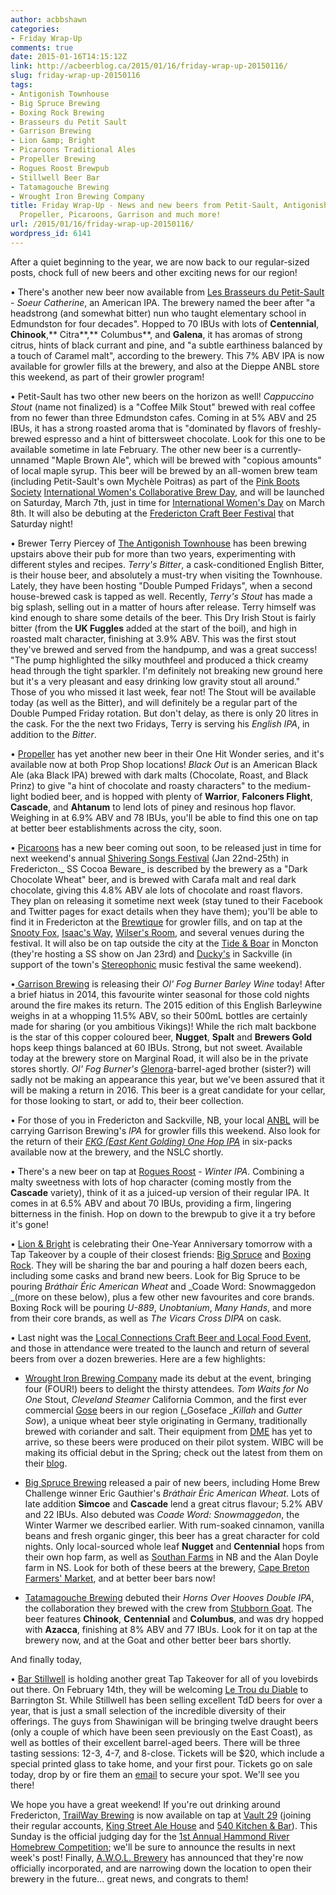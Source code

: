 ```yaml
---
author: acbbshawn
categories:
- Friday Wrap-Up
comments: true
date: 2015-01-16T14:15:12Z
link: http://acbeerblog.ca/2015/01/16/friday-wrap-up-20150116/
slug: friday-wrap-up-20150116
tags:
- Antigonish Townhouse
- Big Spruce Brewing
- Boxing Rock Brewing
- Brasseurs du Petit Sault
- Garrison Brewing
- Lion &amp; Bright
- Picaroons Traditional Ales
- Propeller Brewing
- Rogues Roost Brewpub
- Stillwell Beer Bar
- Tatamagouche Brewing
- Wrought Iron Brewing Company
title: Friday Wrap-Up - News and new beers from Petit-Sault, Antigonish Townhouse,
  Propeller, Picaroons, Garrison and much more!
url: /2015/01/16/friday-wrap-up-20150116/
wordpress_id: 6141
---
```


After a quiet beginning to the year, we are now back to our regular-sized posts, chock full of new beers and other exciting news for our region!

• There's another new beer now available from [Les Brasseurs du Petit-Sault](http://brasseurspetitsault.com/) - _Soeur Catherine_, an American IPA. The brewery named the beer after "a headstrong (and somewhat bitter) nun who taught elementary school in Edmundston for four decades". Hopped to 70 IBUs with lots of **Centennial**, **Chinook**,** Citra**,** Columbus**, and **Galena**, it has aromas of strong citrus, hints of black currant and pine, and "a subtle earthiness balanced by a touch of Caramel malt", according to the brewery. This 7% ABV IPA is now available for growler fills at the brewery, and also at the Dieppe ANBL store this weekend, as part of their growler program!

• Petit-Sault has two other new beers on the horizon as well! _Cappuccino Stout_ (name not finalized) is a "Coffee Milk Stout" brewed with real coffee from no fewer than three Edmundston cafes. Coming in at 5% ABV and 25 IBUs, it has a strong roasted aroma that is "dominated by flavors of freshly-brewed espresso and a hint of bittersweet chocolate. Look for this one to be available sometime in late February. The other new beer is a currently-unnamed "Maple Brown Ale", which will be brewed with "copious amounts" of local maple syrup. This beer will be brewed by an all-women brew team (including Petit-Sault's own Mychèle Poitras) as part of the [Pink Boots Society](http://pinkbootssociety.org/) [International Women's Collaborative Brew Day](http://pinkbootssociety.org/iwcbd/), and will be launched on Saturday, March 7th, just in time for [International Women's Day](http://www.internationalwomensday.com/) on March 8th. It will also be debuting at the [Fredericton Craft Beer Festival](http://www.frederictoncraftbeerfestival.com/) that Saturday night!

• Brewer Terry Piercey of [The Antigonish Townhouse](https://antigonishtownhouse.wordpress.com/) has been brewing upstairs above their pub for more than two years, experimenting with different styles and recipes. _Terry's Bitter_, a cask-conditioned English Bitter, is their house beer, and absolutely a must-try when visiting the Townhouse. Lately, they have been hosting "Double Pumped Fridays", when a second house-brewed cask is tapped as well. Recently, _Terry's Stout_ has made a big splash, selling out in a matter of hours after release. Terry himself was kind enough to share some details of the beer. This Dry Irish Stout is fairly bitter (from the **UK Fuggles** added at the start of the boil), and high in roasted malt character, finishing at 3.9% ABV. This was the first stout they've brewed and served from the handpump, and was a great success! "The pump highlighted the silky mouthfeel and produced a thick creamy head through the tight sparkler. I'm definitely not breaking new ground here but it's a very pleasant and easy drinking low gravity stout all around." Those of you who missed it last week, fear not! The Stout will be available today (as well as the Bitter), and will definitely be a regular part of the Double Pumped Friday rotation. But don't delay, as there is only 20 litres in the cask. For the the next two Fridays, Terry is serving his _English IPA_, in addition to the _Bitter_.

• [Propeller](http://www.drinkpropeller.ca/) has yet another new beer in their One Hit Wonder series, and it's available now at both Prop Shop locations! _Black Out_ is an American Black Ale (aka Black IPA) brewed with dark malts (Chocolate, Roast, and Black Prinz) to give "a hint of chocolate and roasty characters" to the medium-light bodied beer, and is hopped with plenty of **Warrior**, **Falconers Flight**, **Cascade**, and **Ahtanum** to lend lots of piney and resinous hop flavor. Weighing in at 6.9% ABV and 78 IBUs, you'll be able to find this one on tap at better beer establishments across the city, soon.

• [Picaroons](https://www.facebook.com/picaroons) has a new beer coming out soon, to be released just in time for next weekend's annual [Shivering Songs Festival](http://www.shiveringsongs.com/) (Jan 22nd-25th) in Fredericton._ SS Cocoa Beware_ is described by the brewery as a "Dark Chocolate Wheat" beer, and is brewed with Carafa malt and real dark chocolate, giving this 4.8% ABV ale lots of chocolate and roast flavors. They plan on releasing it sometime next week (stay tuned to their Facebook and Twitter pages for exact details when they have them); you'll be able to find it in Fredericton at the [Brewtique](https://www.facebook.com/pages/Picaroons-Brewtique/175733285789133?ref=br_tf) for growler fills, and on tap at the [Snooty Fox](https://www.facebook.com/Snootyfoxpub), [Isaac's Way](https://www.facebook.com/pages/Isaacs-Way-Restaurant/106892732679079), [Wilser's Room](http://thecapitalcomplex.com/wilsers-room/), and several venues during the festival. It will also be on tap outside the city at the [Tide & Boar](http://www.tideandboar.com/) in Moncton (they're hosting a SS show on Jan 23rd) and [Ducky's](https://www.facebook.com/duckysbar) in Sackville (in support of the town's [Stereophonic](https://www.facebook.com/events/771863992887686/) music festival the same weekend).

•[ Garrison Brewing](http://www.garrisonbrewing.com/) is releasing their _Ol' Fog Burner Barley Wine_ today! After a brief hiatus in 2014, this favourite winter seasonal for those cold nights around the fire makes its return. The 2015 edition of this English Barleywine weighs in at a whopping 11.5% ABV, so their 500mL bottles are certainly made for sharing (or you ambitious Vikings)! While the rich malt backbone is the star of this copper coloured beer, **Nugget**, **Spalt** and **Brewers Gold** hops keep things balanced at 60 IBUs. Strong, but not sweet. Available today at the brewery store on Marginal Road, it will also be in the private stores shortly. _Ol' Fog Burner's_ [Glenora](http://www.glenoradistillery.com/)-barrel-aged brother (sister?) will sadly not be making an appearance this year, but we've been assured that it will be making a return in 2016. This beer is a great candidate for your cellar, for those looking to start, or add to, their beer collection.

• For those of you in Fredericton and Sackville, NB, your local [ANBL](http://www.nbliquor.com/) will be carrying Garrison Brewing's _IPA_ for growler fills this weekend. Also look for the return of their [_EKG (East Kent Golding) One Hop IPA_](http://acbeerblog.ca/2013/10/11/friday-wrap-up-20131011/) in six-packs available now at the brewery, and the NSLC shortly.

• There's a new beer on tap at [Rogues Roost](http://www.roguesroost.ca/) - _Winter IPA_. Combining a malty sweetness with lots of hop character (coming mostly from the **Cascade** variety), think of it as a juiced-up version of their regular IPA. It comes in at 6.5% ABV and about 70 IBUs, providing a firm, lingering bitterness in the finish. Hop on down to the brewpub to give it a try before it's gone!




• [Lion & Bright](http://lionandbright.com/) is celebrating their One-Year Anniversary tomorrow with a Tap Takeover by a couple of their closest friends: [Big Spruce](http://www.bigspruce.ca/) and [Boxing Rock](http://www.boxingrock.ca/). They will be sharing the bar and pouring a half dozen beers each, including some casks and brand new beers. Look for Big Spruce to be pouring _Bráthair Éric American Wheat_ and _Coade Word: Snowmaggedon _(more on these below), plus a few other new favourites and core brands. Boxing Rock will be pouring _U-889_, _Unobtanium_, _Many Hands_, and more from their core brands, as well as _The Vicars Cross DIPA_ on cask.

• Last night was the [Local Connections Craft Beer and Local Food Event](http://localconnections.ca/events/view/482/craft-beer-and-local-food-celebration-2015), and those in attendance were treated to the launch and return of several beers from over a dozen breweries. Here are a few highlights:




- [Wrought Iron Brewing Company](http://wroughtironbrewing.ca/) made its debut at the event, bringing four (FOUR!) beers to delight the thirsty attendees. _Tom Waits for No One_ Stout, _Cleveland Steamer_ California Common, and the first ever commercial [Gose](http://en.wikipedia.org/wiki/Gose) beers in our region (_Goseface __Killah_ and _Gutter Sow_), a unique wheat beer style originating in Germany, traditionally brewed with coriander and salt. Their equipment from [DME](http://www.dmebrewing.ca/) has yet to arrive, so these beers were produced on their pilot system. WIBC will be making its official debut in the Spring; check out the latest from them on their [blog](http://wroughtironbrewing.ca/blog/).

- [Big Spruce Brewing](http://www.bigspruce.ca/) released a pair of new beers, including Home Brew Challenge winner Eric Gauthier's _Bráthair Éric American Wheat_. Lots of late addition **Simcoe** and **Cascade** lend a great citrus flavour; 5.2% ABV and 22 IBUs. Also debuted was _Coade Word: Snowmaggedon_, the Winter Warmer we described earlier. With rum-soaked cinnamon, vanilla beans and fresh organic ginger, this beer has a great character for cold nights. Only local-sourced whole leaf **Nugget** and **Centennial** hops from their own hop farm, as well as [Southan Farms](http://www.southanfarms.net/) in NB and the Alan Doyle farm in NS. Look for both of these beers at the brewery, [Cape Breton Farmers' Market](http://farmersmarketsnovascotia.ca/cape-breton-farmers-market/), and at better beer bars now!

- [Tatamagouche Brewing](http://tatabrew.com/) debuted their _Horns Over Hooves Double IPA_, the collaboration they brewed with the crew from [Stubborn Goat](http://www.stubborngoat.ca/halifax/). The beer features **Chinook**, **Centennial** and **Columbus**, and was dry hopped with **Azacca**, finishing at 8% ABV and 77 IBUs. Look for it on tap at the brewery now, and at the Goat and other better beer bars shortly.

And finally today,

• [Bar Stillwell](http://www.barstillwell.com/) is holding another great Tap Takeover for all of you lovebirds out there. On February 14th, they will be welcoming [Le Trou du Diable](http://troududiable.com/) to Barrington St. While Stillwell has been selling excellent TdD beers for over a year, that is just a small selection of the incredible diversity of their offerings. The guys from Shawinigan will be bringing twelve draught beers (only a couple of which have been seen previously on the East Coast), as well as bottles of their excellent barrel-aged beers. There will be three tasting sessions: 12-3, 4-7, and 8-close. Tickets will be $20, which include a special printed glass to take home, and your first pour. Tickets go on sale today, drop by or fire them an [email](mailto:tix@barstillwell.com) to secure your spot. We'll see you there!

We hope you have a great weekend! If you're out drinking around Fredericton, [TrailWay Brewing](https://www.facebook.com/trailwaybrewing) is now available on tap at [Vault 29](http://www.vault29.ca/) (joining their regular accounts, [King Street Ale House](http://thekingstreetalehouse.ca/) and [540 Kitchen & Bar](https://www.facebook.com/540kitchenandbar)). This Sunday is the official judging day for the [1st Annual Hammond River Homebrew Competition](http://hrbrewing.ca/competition/); we'll be sure to announce the results in next week's post! Finally, [A.W.O.L. Brewery](https://www.facebook.com/awolbrew?ref=br_tf) has announced that they're now officially incorporated, and are narrowing down the location to open their brewery in the future... great news, and congrats to them!
